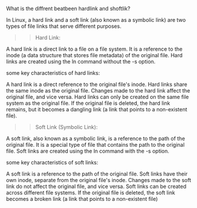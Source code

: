What is the diffrent beatbeen hardlink and shoftlik?

In Linux, a hard link and a soft link (also known as a symbolic link) are two types of file links that serve different purposes.

>> Hard Link:

A hard link is a direct link to a file on a file system. It is a reference to the inode (a data structure that stores file metadata) of the original file. Hard links are created using the ln command without the -s option.

some key characteristics of hard links:

A hard link is a direct reference to the original file's inode.
Hard links share the same inode as the original file.
Changes made to the hard link affect the original file, and vice versa.
Hard links can only be created on the same file system as the original file.
If the original file is deleted, the hard link remains, but it becomes a dangling link (a link that points to a non-existent file).


>> Soft Link (Symbolic Link):

A soft link, also known as a symbolic link, is a reference to the path of the original file. It is a special type of file that contains the path to the original file. Soft links are created using the ln command with the -s option.

some key characteristics of soft links:

A soft link is a reference to the path of the original file.
Soft links have their own inode, separate from the original file's inode.
Changes made to the soft link do not affect the original file, and vice versa.
Soft links can be created across different file systems.
If the original file is deleted, the soft link becomes a broken link (a link that points to a non-existent file)